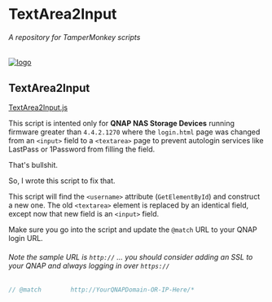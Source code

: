 # TextArea2Input
###### A repository for TamperMonkey scripts

[![logo](https://upload.wikimedia.org/wikipedia/commons/thumb/c/c0/Tampermonkey_logo.svg/480px-Tampermonkey_logo.svg.png)](https://www.tampermonkey.net/)  

## TextArea2Input
[TextArea2Input.js](TextArea2Input.js)

This script is intented only for **QNAP NAS Storage Devices** running firmware greater than `4.4.2.1270` where the `login.html` page was changed from an `<input>` field to a `<textarea>` page to prevent autologin services like LastPass or 1Password from filling the field.

That's bullshit.

So, I wrote this script to fix that.

This script will find the `<username>` attribute (`GetElementById`) and construct a new one.  The old `<textarea>` element is replaced by an identical field, except now that new field is an `<input>` field.

Make sure you go into the script and update the `@match` URL to your QNAP login URL.

###### Note the sample URL is `http://` ... you should consider adding an SSL to your QNAP and always logging in over `https://`

````javascript
// @match        http://YourQNAPDomain-OR-IP-Here/*
````

